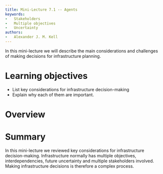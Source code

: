 ```yaml
---
title: Mini-Lecture 7.1 -- Agents
keywords:
-   Stakeholders
-   Multiple objectives
-   Uncertainty
authors:
-   Alexander J. M. Kell
---
```


In this mini-lecture we will describe the main considerations and
challenges of making decisions for infrastructure planning.

# Learning objectives

-   List key considerations for infrastructure decision-making
-   Explain why each of them are important.

# Overview

# Summary

In this mini-lecture we reviewed key considerations for infrastructure
decision-making. Infrastructure normally has multiple objectives,
interdependencies, future uncertainty and multiple stakeholders
involved. Making infrastructure decisions is therefore a complex
process.
